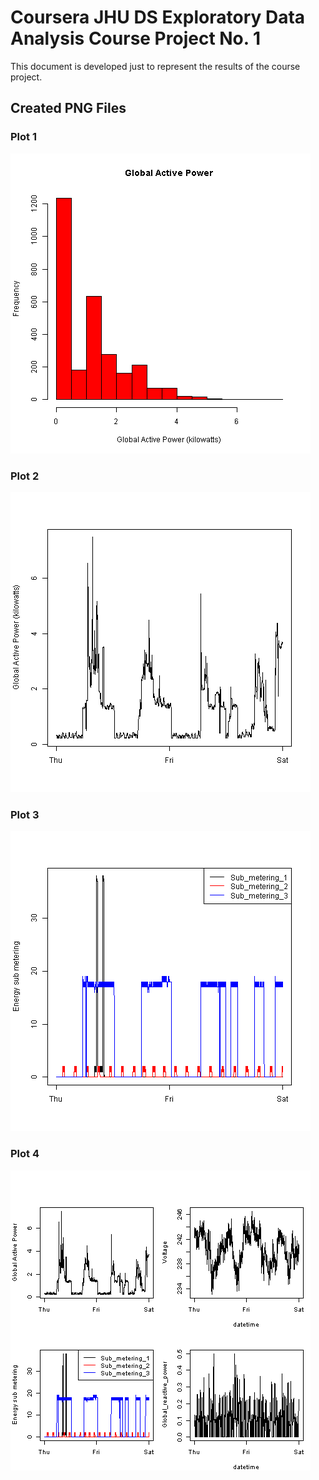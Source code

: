 # Coursera JHU DS Exploratory Data Analysis Course Project No. 1

This document is developed just to represent the results of the course project.

## Created PNG Files


### Plot 1


![plot of chunk plot1](plot1.png) 


### Plot 2

![plot of chunk plot2](plot2.png) 


### Plot 3

![plot of chunk plot3](plot3.png) 


### Plot 4

![plot of chunk plot4](plot4.png) 
